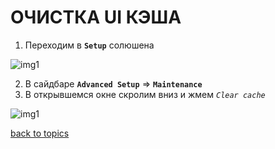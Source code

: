 # ОЧИСТКА UI КЭША

1. Переходим в **`Setup`** солюшена

![img1](https://github.com/CrappyCodeMaker/ECCENTEX-KNOWLEGE/blob/main/Content/6%20Localization/IMG/1.png?raw=true)

2. В сайдбаре **`Advanced Setup`** => **`Maintenance`**
3. В открывшемся окне скролим вниз и жмем _`Clear cache`_

![img1](https://github.com/CrappyCodeMaker/ECCENTEX-KNOWLEGE/blob/main/Content/11%20Clear%20cache/IMG/1.png?raw=true)


[back to topics](https://github.com/CrappyCodeMaker/ECCENTEX-KNOWLEGE/blob/main/Content/0%20Topics/README.md)